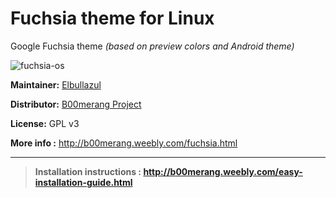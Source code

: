 # Fuchsia theme for Linux

Google Fuchsia theme *(based on preview colors and Android theme)*

![fuchsia-os](http://b00merang.weebly.com/uploads/1/6/8/1/16813022/capture-du-2017-06-07-21-09-59_orig.png)

**Maintainer:** [Elbullazul](https://github.com/elbullazul)

**Distributor:** [B00merang Project](https://github.com/B00merang-Project)

**License:** GPL v3

**More info :** http://b00merang.weebly.com/fuchsia.html

***

> **Installation instructions : http://b00merang.weebly.com/easy-installation-guide.html**
